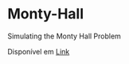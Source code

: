 # Monty-Hall
Simulating the Monty Hall Problem

Disponível em [Link](https://samuel-vianna.github.io/Monty-Hall/)
